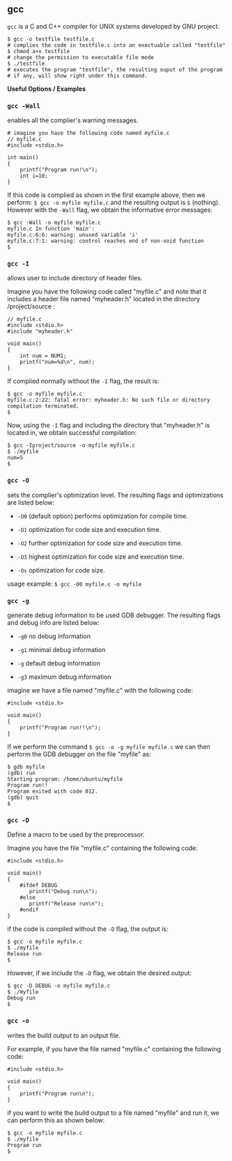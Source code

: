 
**gcc**
---


`gcc` is a C and C++ compiler for UNIX systems developed by GNU project.

```
$ gcc -o testfile testfile.c
# complies the code in testfile.c into an exectuable called "testfile"
$ chmod a+x testfile
# change the permission to executable file mode
$ ./testfile
# executes the program "testfile", the resulting ouput of the program
# if any, will show right under this command.
```


**Useful Options / Examples**

  ### `gcc -Wall`

enables all the complier's warning messages.

```
# imagine you have the following code named myfile.c
// myfile.c
#include <stdio.h>

int main()
{
    printf("Program run!\n");
    int i=10;
}
```
If this code is complied as shown in the first example above, then we 
perform: `$ gcc -o myfile myfile.c` and the resulting output is `$` (nothing). However with the `-Wall` flag, we obtain the informative error messages:
```
$ gcc -Wall -o myfile myfile.c
myfile.c In function 'main':
myfile.c:6:6: warning: unused variable 'i'
myfile.c:7:1: warning: control reaches end of non-void function
$
```


### `gcc -I`

allows user to include directory of header files.

Imagine you have the following code called "myfile.c" and note that it includes a header file named "myheader.h" located in the directory /project/source :

```
// myfile.c
#include <stdio.h>
#include "myheader.h"
 
void main()
{
    int num = NUM1;
    printf("num=%d\n", num);
}
```
If complied normally without the `-I` flag, the result is:
```
$ gcc -o myfile myfile.c
myfile.c:2:22: fatal error: myheader.h: No such file or directory
compilation terminated.
$
```
Now, using the `-I` flag and including the directory that "myheader.h" is located in, we obtain successful compilation:
```
$ gcc -Iproject/source -o myfile myfile.c
$ ./myfile
num=5
$
```


### `gcc -O`

sets the complier's optimization level. The resulting flags and optimizations are listed below:

- `-O0` (default option) performs optimization for compile time.

- `-O1` optimization for code size and execution time.

- `-O2` further optimization for code size and execution time.

- `-O3` highest optimization for code size and execution time.

- `-Os` optimization for code size.

usage example: `$ gcc -O0 myfile.c -o myfile`


### `gcc -g`

generate debug information to be used GDB debugger. The resulting flags and debug info are listed below:

- `-g0` no debug information

- `-g1` minimal debug information

- `-g` default debug information

- `-g3` maximum debug information

imagine we have a file named "myfile.c" with the following code:
```
#include <stdio.h>
 
void main()
{
    printf("Program run!!\n");
}
```

 If we perform the command `$ gcc -o -g myfile myfile.c` we can then perform the GDB debugger on the file "myfile" as:
 
 ```
 $ gdb myfile
(gdb) run
Starting program: /home/ubuntu/myfile
Program run!!
Program exited with code 012.
(gdb) quit
$
```


### `gcc -D`

Define a macro to be used by the preprocessor.

Imagine you have the file "myfile.c" containing the following code:

```
#include <stdio.h>
 
void main()
{
    #ifdef DEBUG    
       printf("Debug run\n");
    #else
       printf("Release run\n");
    #endif
}
```

if the code is compiled without the `-D` flag, the output is:

```
$ gcc -o myfile myfile.c
$ ./myfile
Release run
$
```

However, if we include the `-D` flag, we obtain the desired output:

```
$ gcc -D DEBUG -o myfile myfile.c
$ ./myfile
Debug run
$
```

### `gcc -o`

writes the build output to an output file.

For example, if you have the file named "myfile.c" containing the following code:

```
#include <stdio.h>

void main()
{
    printf("Program run\n");
}
```

if you want to write the build output to a file named "myfile" and run it, we can perform this as shown below:

```
$ gcc -o myfile myfile.c
$ ./myfile
Program run
$
```



